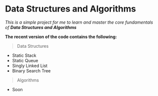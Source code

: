 # Data Structures and Algorithms

_This is a simple project for me to learn and master the core fundamentals of **Data Structures and Algorithms**_

**The recent version of the code contains the following:**

> Data Structures

 - Static Stack
 - Static Queue
 - Singly Linked List
 - Binary Search Tree
 
> Algorithms
 - Soon
